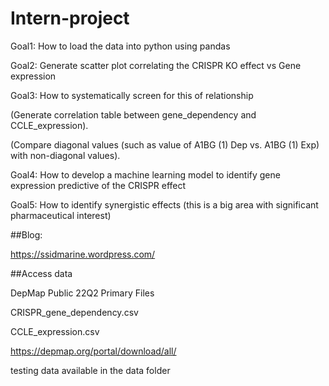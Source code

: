 # Intern-project
Goal1: How to load the data into python using pandas

Goal2: Generate scatter plot correlating the CRISPR KO effect vs Gene expression

Goal3: How to systematically screen for this of relationship

(Generate correlation table between gene_dependency and CCLE_expression).

(Compare diagonal values (such as value of A1BG (1) Dep vs. A1BG (1) Exp) with non-diagonal values).

Goal4: How to develop a machine learning model to identify gene expression predictive of the CRISPR effect

Goal5: How to identify synergistic effects (this is a big area with significant pharmaceutical interest)

##Blog:

<https://ssidmarine.wordpress.com/>

##Access data

DepMap Public 22Q2 Primary Files

CRISPR_gene_dependency.csv

CCLE_expression.csv

<https://depmap.org/portal/download/all/>

testing data available in the data folder
